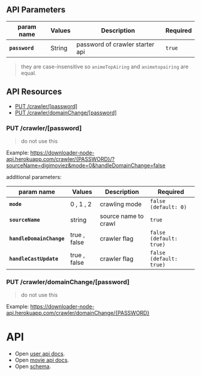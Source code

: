 ## API Parameters

| param name     | Values | Description                     | Required |
|----------------|--------|---------------------------------|----------|
| **`password`** | String | password of crawler starter api | `true`   |

> they are case-insensitive so `animeTopAiring` and `animetopairing` are equal.

## API Resources

- [PUT /crawler/[password]](#put-crawlerpassword)
- [PUT /crawler/domainChange/[password]](#put-crawlerdomainchangepassword)

### PUT /crawler/[password]

> do not use this

Example: https://downloader-node-api.herokuapp.com/crawler/{PASSWORD}/?sourceName=digimoviez&mode=0&handleDomainChange=false

additional parameters:

| param name               | Values       | Description          | Required                |
|--------------------------|--------------|----------------------|-------------------------|
| **`mode`**               | 0 , 1 , 2    | crawling mode        | `false (default: 0)`    |
| **`sourceName`**         | string       | source name to crawl | `true`                  |
| **`handleDomainChange`** | true , false | crawler flag         | `false (default: true)` |
| **`handleCastUpdate`**   | true , false | crawler flag         | `false (default: true)` |

### PUT /crawler/domainChange/[password]

> do not use this

Example: https://downloader-node-api.herokuapp.com/crawler/domainChange/{PASSWORD}

# API
- Open [user api docs](API.USER.README.md).
- Open [movie api docs](API.MOVIES.README.md).
- Open [schema](SCHEMA.README.md).
